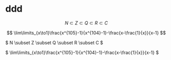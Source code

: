 # ddd
$$ N \subset Z \subset Q \subset R \subset C $$

$$ \lim\limits_{x\to1}\frac{x^{105}-1}{x^{104}-1}-\frac{x-\frac{1}{x}}{x-1} $$

$ N \subset Z \subset Q \subset R \subset C $

$ \lim\limits_{x\to1}\frac{x^{105}-1}{x^{104}-1}-\frac{x-\frac{1}{x}}{x-1} $